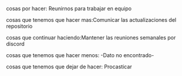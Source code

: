 cosas por hacer: Reunirnos para trabajar en equipo

cosas que tenemos que hacer mas:Comunicar las actualizaciones del repositorio

cosas que continuar haciendo:Mantener las reuniones semanales por discord 

cosas que tenemos que hacer menos: -Dato no encontrado-

cosas que tenemos que dejar de hacer: Procasticar